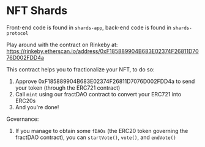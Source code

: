 # NFT Shards

Front-end code is found in `shards-app`, back-end code is found in `shards-protocol`

Play around with the contract on Rinkeby at: https://rinkeby.etherscan.io/address/0xF185889904B683E02374F26811D7076D002FDD4a

This contract helps you to fractionalize your NFT, to do so:
  1. Approve 0xF185889904B683E02374F26811D7076D002FDD4a to send your token (through the ERC721 contract)
  2. Call `mint` using our fractDAO contract to convert your ERC721 into ERC20s
  3. And you're done!

Governance:
  1. If you manage to obtain some `fDAOs` (the ERC20 token governing the fractDAO contract), you can `startVote()`, `vote()`, and `endVote()`
